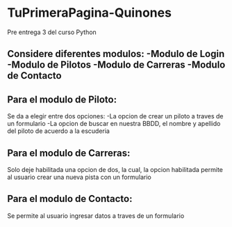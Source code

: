 # TuPrimeraPagina-Quinones
Pre entrega 3 del curso Python

Considere diferentes modulos:
  -Modulo de Login
  -Modulo de Pilotos
  -Modulo de Carreras
  -Modulo de Contacto
  -

Para el modulo de Piloto:
-
  Se da a elegir entre dos opciones:
    -La opcion de crear un piloto a traves de un formulario
    -La opcion de buscar en nuestra BBDD, el nombre y apellido del piloto de acuerdo a la escuderia 

Para el modulo de Carreras:
-
  Solo deje habilitada una opcion de dos, la cual, la opcion habilitada permite al usuario crear una nueva pista con un formulario

Para el modulo de Contacto:
-
  Se permite al usuario ingresar datos a traves de un formulario
